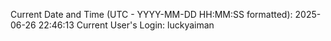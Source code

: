 Current Date and Time (UTC - YYYY-MM-DD HH:MM:SS formatted): 2025-06-26 22:46:13
Current User's Login: luckyaiman
